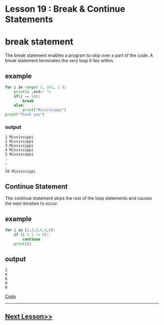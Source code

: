 # Lesson 19 : Break & Continue Statements

# break statement
The break statement enables a program to skip over a part of the code. A break statement terminates the very loop it lies within.

## example
```python
for i in range( 1, 101, 1 ):
    print(i ,end=" ")
    if(i == 50):
        break
    else:
        print("Mississippi")
print("Thank you")
```

### output
```
1 Mississippi
2 Mississippi
3 Mississippi
4 Mississippi
5 Mississippi
.
.
.
50 Mississippi
```

## Continue Statement
The continue statement skips the rest of the loop statements and causes the next iteration to occur.

## example
```python
for i in [2,3,4,6,8,0]:
    if (i % 2 != 0):
        continue
    print(i)
```

## output
```
2
4
6
8
0
```

[Code](https://github.com/sheikh92areeb/learn-python/tree/main/Lesson-019/main.py)

---

## [Next Lesson>>](https://github.com/sheikh92areeb/learn-python/tree/main/Lesson-020)